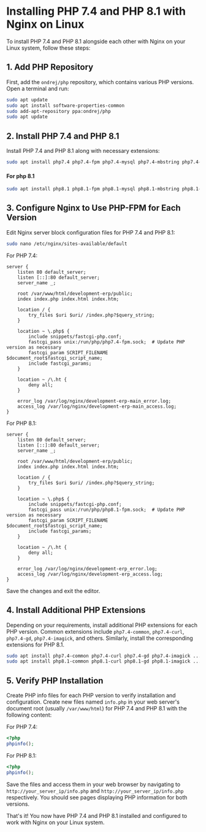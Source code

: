 # Installing PHP 7.4 and PHP 8.1 with Nginx on Linux

To install PHP 7.4 and PHP 8.1 alongside each other with Nginx on your Linux system, follow these steps:

## 1. Add PHP Repository

First, add the `ondrej/php` repository, which contains various PHP versions. Open a terminal and run:

```bash
sudo apt update
sudo apt install software-properties-common
sudo add-apt-repository ppa:ondrej/php
sudo apt update
```

## 2. Install PHP 7.4 and PHP 8.1

Install PHP 7.4 and PHP 8.1 along with necessary extensions:

```bash
sudo apt install php7.4 php7.4-fpm php7.4-mysql php7.4-mbstring php7.4-xml
```
####  For php 8.1
```bash
sudo apt install php8.1 php8.1-fpm php8.1-mysql php8.1-mbstring php8.1-xml php8.1-common php8.1-curl php8.1-gd php8.1-imagick php8.1-soap php8.1-zip php8.1-intl
```
## 3. Configure Nginx to Use PHP-FPM for Each Version

Edit Nginx server block configuration files for PHP 7.4 and PHP 8.1:

```bash
sudo nano /etc/nginx/sites-available/default
```

For PHP 7.4:

```nginx
server {
    listen 80 default_server;
    listen [::]:80 default_server;
    server_name _;

    root /var/www/html/development-erp/public;
    index index.php index.html index.htm;

    location / {
        try_files $uri $uri/ /index.php?$query_string;
    }

    location ~ \.php$ {
        include snippets/fastcgi-php.conf;
        fastcgi_pass unix:/run/php/php7.4-fpm.sock;  # Update PHP version as necessary
        fastcgi_param SCRIPT_FILENAME $document_root$fastcgi_script_name;
        include fastcgi_params;
    }

    location ~ /\.ht {
        deny all;
    }

    error_log /var/log/nginx/development-erp-main_error.log;
    access_log /var/log/nginx/development-erp-main_access.log;
}

```

For PHP 8.1:

```nginx
server {
    listen 80 default_server;
    listen [::]:80 default_server;
    server_name _;

    root /var/www/html/development-erp/public;
    index index.php index.html index.htm;

    location / {
        try_files $uri $uri/ /index.php?$query_string;
    }

    location ~ \.php$ {
        include snippets/fastcgi-php.conf;
        fastcgi_pass unix:/run/php/php8.1-fpm.sock;  # Update PHP version as necessary
        fastcgi_param SCRIPT_FILENAME $document_root$fastcgi_script_name;
        include fastcgi_params;
    }

    location ~ /\.ht {
        deny all;
    }

    error_log /var/log/nginx/development-erp_error.log;
    access_log /var/log/nginx/development-erp_access.log;
}

```

Save the changes and exit the editor.

## 4. Install Additional PHP Extensions

Depending on your requirements, install additional PHP extensions for each PHP version. Common extensions include `php7.4-common`, `php7.4-curl`, `php7.4-gd`, `php7.4-imagick`, and others. Similarly, install the corresponding extensions for PHP 8.1.

```bash
sudo apt install php7.4-common php7.4-curl php7.4-gd php7.4-imagick ...
sudo apt install php8.1-common php8.1-curl php8.1-gd php8.1-imagick ...
```

## 5. Verify PHP Installation

Create PHP info files for each PHP version to verify installation and configuration. Create new files named `info.php` in your web server's document root (usually `/var/www/html`) for PHP 7.4 and PHP 8.1 with the following content:

For PHP 7.4:

```php
<?php
phpinfo();
```

For PHP 8.1:

```php
<?php
phpinfo();
```

Save the files and access them in your web browser by navigating to `http://your_server_ip/info.php` and `http://your_server_ip/info.php` respectively. You should see pages displaying PHP information for both versions.

That's it! You now have PHP 7.4 and PHP 8.1 installed and configured to work with Nginx on your Linux system.
